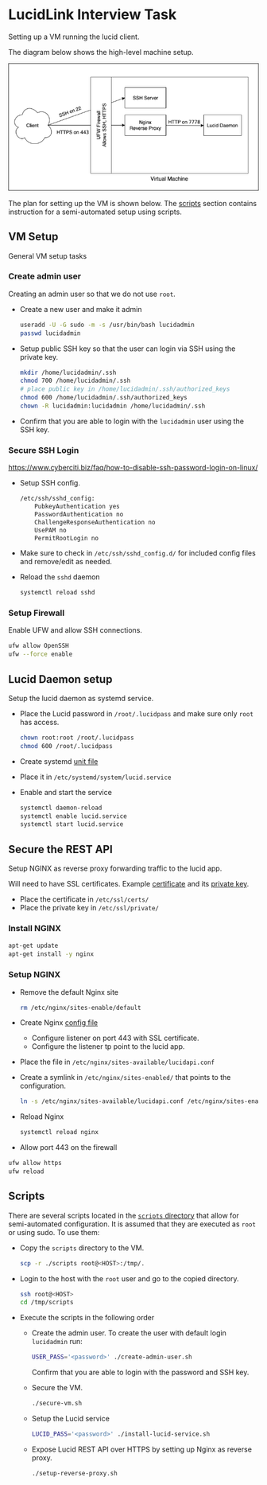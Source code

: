 # LucidLink Interview Task

Setting up a VM running the lucid client.

The diagram below shows the high-level machine setup.

![setup diagram](./images/setup-diagram.png)

The plan for setting up the VM is shown below. The [scripts](#scripts) section contains instruction for a semi-automated setup using scripts.

## VM Setup

General VM setup tasks

### Create admin user

Creating an admin user so that we do not use `root`.

* Create a new user and make it admin

  ```bash
  useradd -U -G sudo -m -s /usr/bin/bash lucidadmin
  passwd lucidadmin
  ```

* Setup public SSH key so that the user can login via SSH using the private key.

  ```bash
  mkdir /home/lucidadmin/.ssh
  chmod 700 /home/lucidadmin/.ssh
  # place public key in /home/lucidadmin/.ssh/authorized_keys
  chmod 600 /home/lucidadmin/.ssh/authorized_keys
  chown -R lucidadmin:lucidadmin /home/lucidadmin/.ssh
  ```

* Confirm that you are able to login with the `lucidadmin` user using the SSH key.

### Secure SSH Login
https://www.cyberciti.biz/faq/how-to-disable-ssh-password-login-on-linux/

* Setup SSH config.

  ```
  /etc/ssh/sshd_config:
      PubkeyAuthentication yes
      PasswordAuthentication no
      ChallengeResponseAuthentication no
      UsePAM no
      PermitRootLogin no
  ```

* Make sure to check in `/etc/ssh/sshd_config.d/` for included config files and remove/edit as needed.
* Reload the `sshd` daemon

  ```bash
  systemctl reload sshd
  ```

### Setup Firewall 

Enable UFW and allow SSH connections.

```bash
ufw allow OpenSSH
ufw --force enable
```

## Lucid Daemon setup

Setup the lucid daemon as systemd service.

* Place the Lucid password in `/root/.lucidpass` and make sure only `root` has access.
  
  ```bash
  chown root:root /root/.lucidpass
  chmod 600 /root/.lucidpass
  ```
* Create systemd [unit file](./scripts/assets/lucid.service)  
* Place it in `/etc/systemd/system/lucid.service`
* Enable and start the service

  ```bash
  systemctl daemon-reload
  systemctl enable lucid.service
  systemctl start lucid.service
  ```

## Secure the REST API

Setup NGINX as reverse proxy forwarding traffic to the lucid app.

Will need to have SSL certificates. Example [certificate](/scripts/assets/lucidssl.crt) and its [private key](/scripts/assets/lucidssl.key).

* Place the certificate in `/etc/ssl/certs/`
* Place the private key in `/etc/ssl/private/`

### Install NGINX

```bash
apt-get update
apt-get install -y nginx
```

### Setup NGINX

* Remove the default Nginx site
  
  ```bash
  rm /etc/nginx/sites-enable/default
  ```

* Create Nginx [config file](./scripts/assets/lucidapi.conf)
  * Configure listener on port 443 with SSL certificate.
  * Configure the listener tp point to the lucid app.
* Place the file in `/etc/nginx/sites-available/lucidapi.conf`
* Create a symlink in `/etc/nginx/sites-enabled/` that points to the configuration.

  ```bash
  ln -s /etc/nginx/sites-available/lucidapi.conf /etc/nginx/sites-enabled/lucidapi.conf
  ```

* Reload Nginx

  ```bash
  systemctl reload nginx
  ```

* Allow port 443 on the firewall

```bash
ufw allow https
ufw reload
```

## Scripts

There are several scripts located in the [`scripts` directory](/scripts/) that allow for semi-automated configuration. It is assumed that they are executed as `root` or using sudo. To use them:

* Copy the `scripts` directory to the VM.

  ```bash
  scp -r ./scripts root@<HOST>:/tmp/.
  ```

* Login to the host with the `root` user and go to the copied directory.

  ```bash
  ssh root@<HOST>
  cd /tmp/scripts
  ```

* Execute the scripts in the following order
  
  * Create the admin user. To create the user with default login `lucidadmin` run:
 
    ```bash
    USER_PASS='<password>' ./create-admin-user.sh
    ```

    Confirm that you are able to login with the password and SSH key.

  * Secure the VM.
  
    ```bash
    ./secure-vm.sh
    ```
  
  * Setup the Lucid service

    ```bash
    LUCID_PASS='<password>' ./install-lucid-service.sh
    ```

  * Expose Lucid REST API over HTTPS by setting up Nginx as reverse proxy.

    ```bash
    ./setup-reverse-proxy.sh
    ```